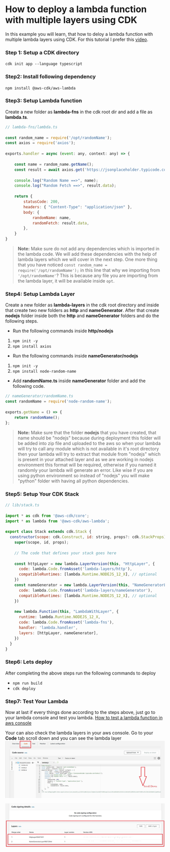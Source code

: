 # How to deploy a lambda function with multiple layers using CDK

In this example you will learn, that how to deloy a lambda function with multiple lambda layers using CDK. For this tutorial I prefer this [video](https://www.youtube.com/watch?v=i12H4cUFudU "vidoe").

### Step 1: Setup a CDK directory
`cdk init app --language typescript`

### Step2: Install following dependency
`npm install @aws-cdk/aws-lambda`

### Step3: Setup Lambda function
Create a new folder as **lambda-fns** in the cdk root dir and add a file as **lambda.ts**.
```javascript
// lambda-fns/lambda.ts

const random_name = require('/opt/randomName');
const axios = require('axios');

exports.handler = async (event: any, context: any) => {

    const name = random_name.getName();
    const result = await axios.get('https://jsonplaceholder.typicode.com/todos/1');

    console.log("Random Name ==>", name);
    console.log("Random Fetch ==>", result.data);

    return {
        statusCode: 200,
        headers: { "Content-Type": "application/json" },
        body: {
            randomName: name,
            randomFetch: result.data,
        },
    }
}
```
> **Note:** Make sure do not add any dependencies which is imported in the lambda code. We will add these dependencies with the help of lambda layers which we will cover in the next step. One more thing that you have noticed `const random_name = require('/opt/randomName');` in this line that why we importing from `'/opt/randomName'`? This is because any file you are importing from the lambda layer, it will be available inside `opt`. 

### Step4: Setup Lambda Layer
Create a new folder as **lambda-layers** in the cdk root directory and inside that create two new folders as **http** and **nameGenerator**. After that create **nodejs** folder inside both the **http** and **nameGenerator** folders and do the following steps.
- Run the following commands inside **http/nodejs**
1. `npm init -y`
1. `npm install axios`

- Run the following commands inside **nameGenerator/nodejs**
1. `npm init -y`
1. `npm install node-random-name`


- Add **randomName.ts** inside **nameGenerator** folder and add the following code.

```javascript
// nameGenerator/randomName.ts
const randomName = require('node-random-name');

exports.getName = () => {
    return randomName();
};
```
> **Note:** Make sure that the folder **nodejs** that you have created, that name should be "nodejs" because during deployment this folder will be added into zip file and uploaded to the aws so when your lambda will try to call any module which is not available in it's root directory then your lambda will try to extract that module from "nodejs" which is present in your attached layer and as we are working in nodejs environment this format will be required, otherwise if you named it randomly your lambda will generate an error. Like wise if you are using python environment so instead of "nodejs" you will make "python" folder with having all python dependencies.

### Step5: Setup Your CDK Stack
```javascript
// lib/stack.ts

import * as cdk from '@aws-cdk/core';
import * as lambda from '@aws-cdk/aws-lambda';

export class Stack extends cdk.Stack {
  constructor(scope: cdk.Construct, id: string, props?: cdk.StackProps) {
    super(scope, id, props);

    // The code that defines your stack goes here

    const httpLayer = new lambda.LayerVersion(this, "HttpLayer", {
      code: lambda.Code.fromAsset('lambda-layers/http'),
      compatibleRuntimes: [lambda.Runtime.NODEJS_12_X], // optional 
    })
    const nameGenerator = new lambda.LayerVersion(this, "NameGeneratorLayer", {
      code: lambda.Code.fromAsset('lambda-layers/nameGenerator'),
      compatibleRuntimes: [lambda.Runtime.NODEJS_12_X], // optional 
    })

    new lambda.Function(this, "LambdaWithLayer", {
      runtime: lambda.Runtime.NODEJS_12_X,
      code: lambda.Code.fromAsset('lambda-fns'),
      handler: 'lambda.handler',
      layers: [httpLayer, nameGenerator],
    })
  }
}

```
### Step6: Lets deploy
After completing the above steps run the following commands to deploy
- `npm run build`
- `cdk deploy`

### Step7: Test Your Lambda
Now at last if every things done according to the steps above, just go to your lambda console and test you lambda.
[How to test a lambda function in aws console](https://www.youtube.com/watch?v=seaBeltaKhw&feature=youtu.be&t=310 "How to test a lambda function in aws console")

 
Your can also check the lambda layers in your aws console. Go to your **Code** tab scroll down and you can see the lambda layer
![img](images/img1.JPG)
       
![img](images/img2.JPG)

